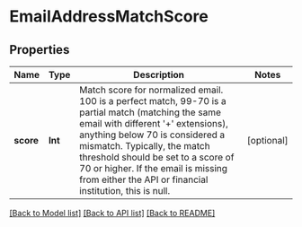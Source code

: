 # EmailAddressMatchScore

## Properties
Name | Type | Description | Notes
------------ | ------------- | ------------- | -------------
**score** | **Int** | Match score for normalized email. 100 is a perfect match, 99-70 is a partial match (matching the same email with different &#39;+&#39; extensions), anything below 70 is considered a mismatch. Typically, the match threshold should be set to a score of 70 or higher. If the email is missing from either the API or financial institution, this is null. | [optional] 

[[Back to Model list]](../README.md#documentation-for-models) [[Back to API list]](../README.md#documentation-for-api-endpoints) [[Back to README]](../README.md)


